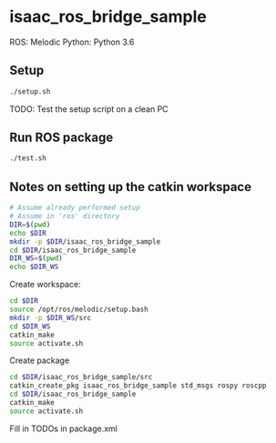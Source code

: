 # isaac_ros_bridge_sample

ROS: Melodic
Python: Python 3.6

## Setup

```sh
./setup.sh
```

TODO: Test the setup script on a clean PC

## Run ROS package

```sh
./test.sh
```

## Notes on setting up the catkin workspace

```sh
# Assume already performed setup
# Assume in 'ros' directory
DIR=$(pwd)
echo $DIR
mkdir -p $DIR/isaac_ros_bridge_sample
cd $DIR/isaac_ros_bridge_sample
DIR_WS=$(pwd)
echo $DIR_WS
```

Create workspace:

```sh
cd $DIR
source /opt/ros/melodic/setup.bash
mkdir -p $DIR_WS/src
cd $DIR_WS
catkin_make
source activate.sh
```

Create package

```sh
cd $DIR/isaac_ros_bridge_sample/src
catkin_create_pkg isaac_ros_bridge_sample std_msgs rospy roscpp
cd $DIR/isaac_ros_bridge_sample
catkin_make
source activate.sh
```

Fill in TODOs in package.xml